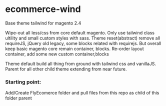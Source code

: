 # ecommerce-wind

Base theme tailwind for magento 2.4

Wipe-out all less/css from core default magento. Only use tailwind class ultility and small custom styles with sass.
Theme reset(abstract) remove all requireJS, jQuery old legacy, some blocks related with requirejs. But overall keep basic magento core remain container, blocks. Re-order layout container, add some new custom container,blocks

Theme default build all thing from ground with tailwind css and vanillaJS. Parent for all other child theme extending from near future.

### Starting point: 
Add/Create FlyEcomerce folder and pull files from this repo as child of this folder parent


